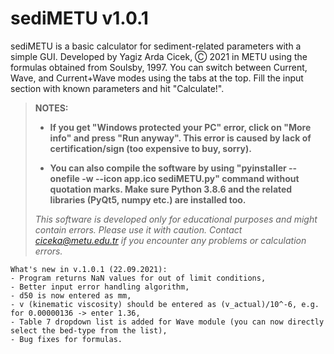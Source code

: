 # sediMETU v1.0.1
sediMETU is a basic calculator for sediment-related parameters with a simple GUI.
Developed by Yagiz Arda Cicek, Ⓒ 2021 in METU using the formulas obtained from Soulsby, 1997.
You can switch between Current, Wave, and Current+Wave modes using the tabs at the top. Fill the input section with known parameters and hit "Calculate!".

> **NOTES:**
> 
> - **If you get "Windows protected your PC" error, click on "More info" and press "Run anyway". This error is caused by lack of certification/sign (too expensive to buy, sorry).**
> 
> - **You can also compile the software by using "pyinstaller --onefile -w --icon app.ico sediMETU.py" command without quotation marks. Make sure Python 3.8.6 and the related libraries (PyQt5, numpy etc.) are installed too.**
> 
> 
> _This software is developed only for educational purposes and might contain errors. Please use it with caution.
> Contact ciceka@metu.edu.tr if you encounter any problems or calculation errors._

```
What's new in v.1.0.1 (22.09.2021):
- Program returns NaN values for out of limit conditions,
- Better input error handling algorithm,
- d50 is now entered as mm,
- v (kinematic viscosity) should be entered as (v_actual)/10^-6, e.g. for 0.00000136 -> enter 1.36,
- Table 7 dropdown list is added for Wave module (you can now directly select the bed-type from the list),
- Bug fixes for formulas.
```
